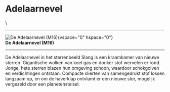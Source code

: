 # Adelaarnevel

\

  -----------------------------------------------------------------------
  ![De Adelaarnevel (M16)](plaatjes/adelaarnevel.jpg){vspace="0"
  hspace="0"}\
  **De Adelaarnevel (M16)**

  -----------------------------------------------------------------------

De Adelaarnevel in het sterrenbeeld Slang is een kraamkamer van nieuwe
sterren. Gigantische wolken van koel gas en donker stof wervelen er
rond. Jonge, hete sterren blazen hun omgeving schoon, waardoor
schokgolven en verdichtingen ontstaan. Compacte slierten van
samengedrukt stof lossen langzaam op, en om de haverklap ontvlamt er een
nieuwe ster, mogelijk vergezeld door een planetenstelsel.
